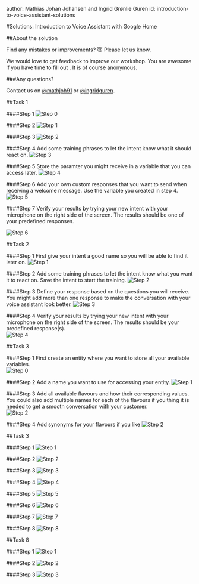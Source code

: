 author: Mathias Johan Johansen and Ingrid Grønlie Guren 
id: introduction-to-voice-assistant-solutions

<a name="solutions:introductiontovoiceassistantwithgooglehome"></a>

#Solutions: Introduction to Voice Assistant with Google Home

<a name="aboutthesolution"></a>

##About the solution

Find any mistakes or improvements? 😇 Please let us know.

We would love to get feedback to improve our workshop. You are awesome if you have time to fill out . It is of course anonymous.

<a name="anyquestions?"></a>

###Any questions?

Contact us on [@mathjoh91](https://twitter.com/mathjoh91) or [@ingridguren](https://twitter.com/ingridguren).

<a name="task1"></a>

##Task 1

<a name="step1"></a>

####Step 1
![Step 0](images/t1_0.png)

<a name="step2"></a>

####Step 2
![Step 1](images/t1_1.png)

<a name="step3"></a>

####Step 3
![Step 2](images/t1_2.png)

<a name="step4"></a>

####Step 4
Add some training phrases to let the intent know what it should react on. 
![Step 3](images/t1_3.png)

<a name="step5"></a>

####Step 5
Store the paramter you might receive in a variable that you can access later. 
![Step 4](images/t1_4.png)

<a name="step6"></a>

####Step 6
Add your own custom responses that you want to send when receiving a welcome message. Use the variable you created in step 4. 
![Step 5](images/t1_5.png)

<a name="step7"></a>

####Step 7
Verify your results by trying your new intent with your microphone on the right side of the screen. The results should be one of your predefined responses.  

![Step 6](images/t1_6.png)

<a name="task2"></a>

##Task 2

<a name="step1-1"></a>

####Step 1
First give your intent a good name so you will be able to find it later on. 
![Step 1](images/t2_1.png)

<a name="step2-1"></a>

####Step 2
Add some training phrases to let the intent know what you want it to react on. Save the intent to start the training.
![Step 2](images/t2_2.png)

<a name="step3-1"></a>

####Step 3
Define your response based on the questions you will receive. You might add more than one response to make the conversation with your voice assistant look better. 
![Step 3](images/t2_3.png)

<a name="step4-1"></a>

####Step 4
Verify your results by trying your new intent with your microphone on the right side of the screen. The results should be your predefined response(s).  
![Step 4](images/t2_4.png)


<a name="task3"></a>

##Task 3

<a name="step1-2"></a>

####Step 1
First create an entity where you want to store all your available variables.  
![Step 0](images/t3_0.png)

<a name="step2-2"></a>

####Step 2
Add a name you want to use for accessing your entity. 
![Step 1](images/t3_1.png)

<a name="step3-2"></a>

####Step 3
Add all available flavours and how their corresponding values. You could also add multiple names for each of the flavours if you thing it is needed to get a smooth conversation with your customer.  
![Step 2](images/t3_2.png)

<a name="step4-2"></a>

####Step 4
Add synonyms for your flavours if you like
![Step 2](images/t3_3.png)

<a name="task3-1"></a>

##Task 3

<a name="step1-3"></a>

####Step 1
![Step 1](images/t4_1.png)

<a name="step2-3"></a>

####Step 2
![Step 2](images/t4_2.png)

<a name="step3-3"></a>

####Step 3
![Step 3](images/t4_3.png)

<a name="step4-3"></a>

####Step 4
![Step 4](images/t4_4.png)

<a name="step5-1"></a>

####Step 5
![Step 5](images/t4_5.png)

<a name="step6-1"></a>

####Step 6
![Step 6](images/t4_6.png)

<a name="step7-1"></a>

####Step 7
![Step 7](images/t4_7.png)

<a name="step8"></a>

####Step 8
![Step 8](images/t4_8.png)

<a name="task8"></a>

##Task 8

<a name="step1-4"></a>

####Step 1
![Step 1](images/t8_1.png)

<a name="step2-4"></a>

####Step 2
![Step 2](images/t8_2.png)

<a name="step3-4"></a>

####Step 3
![Step 3](images/t8_3.png)



